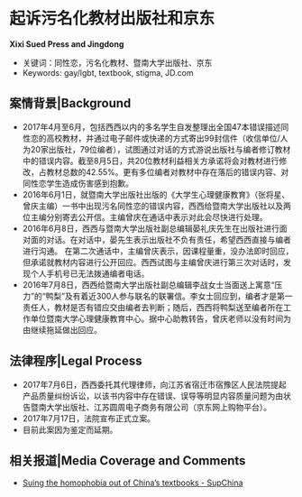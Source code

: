 # 起诉污名化教材出版社和京东

**Xixi Sued Press and Jingdong**

- 关键词：同性恋，污名化教材、暨南大学出版社、京东
- Keywords: gay/lgbt, textbook, stigma, JD.com

<!-- more -->

## 案情背景|Background
* 2017年4月至6月，包括西西以内的多名学生自发整理出全国47本错误描述同性恋的高校教材，并通过电子邮件或快递的方式寄出99封信件（收信单位/人为20家出版社，79位编者），试图通过对话的方式游说出版社与编者修订教材中的错误内容。截至8月5日，共20位教材利益相关方承诺将会对教材进行修改，占教材总数的42.55%。更有多位编者对教材中存在落后的错误内容、对同性恋学生造成伤害感到抱歉。
* 2016年6月1日，就暨南大学出版社出版的《大学生心理健康教育》（张将星、曾庆主编）一书中出现污名同性恋的错误内容，西西给暨南大学出版社以及两位主编分别寄去公开信。主编曾庆在通话中表示对此会尽快进行处理。
* 2016年6月8日，西西与暨南大学出版社副总编辑晏礼庆先生在出版社进行面对面的对话。在对话中，晏先生表示出版社不负有责任，希望西西直接与编者进行沟通。
在第二次通话中，主编曾庆表示，因课程量重，没办法即时回应，但承诺就教材内容进行公开回应。西西试图与主编曾庆进行第三次对话时，发现个人手机号已无法拨通编者电话。
* 2016年7月8日，西西给暨南大学出版社副总编辑李战女士当面送上寓意“压力”的“鸭梨”及有着近300人参与联名的联署信。李女士回应到，编者才是第一责任人，教材是否有错应交由编者去判断；随后，西西将鸭梨送至编者所在工作单位暨南大学心理健康教育中心。据中心助教转告，曾庆老师以没有时间为由继续拖延做出回应。

## 法律程序|Legal Process
* 2017年7月6日，西西委托其代理律师，向江苏省宿迁市宿豫区人民法院提起产品质量纠纷诉讼，以该书内容中存在错误、误导等明显内容质量问题为由状告暨南大学出版社、江苏圆周电子商务有限公司（京东网上购物平台）。
* 2017年7月17日，法院宣布正式立案。
* 目前此案因为鉴定而延期。

## 相关报道|Media Coverage and Comments
* [Suing the homophobia out of China’s textbooks - SupChina](https://supchina.com/2018/01/23/suing-the-homophobia-out-of-chinas-textbooks/)

